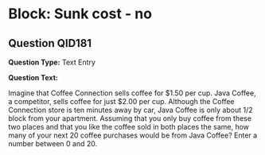 # Block: Sunk cost - no

## Question QID181
**Question Type:** Text Entry

**Question Text:**

Imagine that Coffee Connection sells coffee for $1.50 per cup. Java Coffee, a competitor, sells coffee for just $2.00 per cup. Although the Coffee Connection store is ten minutes away by car, Java Coffee is only about 1/2 block from your apartment. Assuming that you only buy coffee from these two places and that you like the coffee sold in both places the same, how many of your next 20 coffee purchases would be from Java Coffee? Enter a number between 0 and 20.

